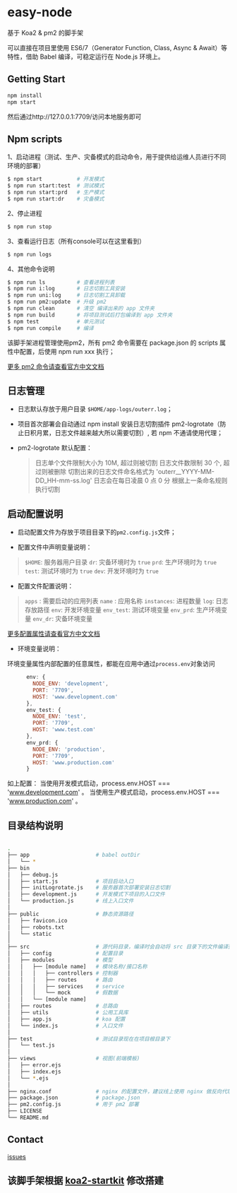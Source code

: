 
# easy-node
基于 Koa2 & pm2 的脚手架


可以直接在项目里使用 ES6/7（Generator Function, Class, Async & Await）等特性，借助 Babel 编译，可稳定运行在 Node.js 环境上。

## Getting Start

``` bash
npm install
npm start
```
然后通过http://127.0.0.1:7709/访问本地服务即可

## Npm scripts

1、启动进程（测试、生产、灾备模式的启动命令，用于提供给运维人员进行不同环境的部署）

```bash
$ npm start           # 开发模式
$ npm run start:test  # 测试模式
$ npm run start:prd   # 生产模式
$ npm run start:dr    # 灾备模式
```

2、停止进程

```bash
$ npm run stop
```

3、查看运行日志（所有console可以在这里看到）

```bash
$ npm run logs
```

4、其他命令说明

```bash
$ npm run ls          # 查看进程列表
$ npm run i:log       # 日志切割工具安装
$ npm run uni:log     # 日志切割工具卸载
$ npm run pm2:update  # 升级 pm2
$ npm run clean       # 清空 编译出来的 app 文件夹
$ npm run build       # 将项目测试后打包编译到 app 文件夹
$ npm test            # 单元测试
$ npm run compile     # 编译
```

该脚手架进程管理使用pm2，所有 pm2 命令需要在 package.json 的 scripts 属性中配置，后使用 npm run xxx 执行；

[更多 pm2 命令请查看官方中文文档](https://pm2.io/doc/zh/runtime/reference/pm2-cli/)

## 日志管理

* 日志默认存放于用户目录 ``$HOME/app-logs/outerr.log``；

* 项目首次部署会自动通过 npm install 安装日志切割插件 pm2-logrotate（防止日积月累，日志文件越来越大所以需要切割）, 若 npm 不通请使用代理；

* pm2-logrotate 默认配置：
  > 日志单个文件限制大小为 10M, 超过则被切割
  > 日志文件数限制 30 个, 超过则被删除
  > 切割出来的日志文件命名格式为 'outerr__YYYY-MM-DD_HH-mm-ss.log' 
  > 日志会在每日凌晨 0 点 0 分 根据上一条命名规则执行切割

## 启动配置说明

* 启动配置文件为存放于项目目录下的``pm2.config.js``文件；

* 配置文件中声明变量说明：

> ``$HOME``: 服务器用户目录
> ``dr``: 灾备环境时为 ``true``
> ``prd``: 生产环境时为 ``true``
> ``test``: 测试环境时为 ``true``
> ``dev``: 开发环境时为 ``true``

* 配置文件配置说明：

> ``apps`` : 需要启动的应用列表
> ``name`` : 应用名称
> ``instances``: 进程数量
> ``log``: 日志存放路径
> ``env``: 开发环境变量
> ``env_test``: 测试环境变量
> ``env_prd``: 生产环境变量
> ``env_dr``: 灾备环境变量

[更多配置属性请查看官方中文文档](https://pm2.io/doc/zh/runtime/reference/ecosystem-file/)

* 环境变量说明：

环境变量属性内部配置的任意属性，都能在应用中通过``process.env``对象访问

```js
      env: {
        NODE_ENV: 'development',
        PORT: '7709',
        HOST: 'www.development.com'
      },
      env_test: {
        NODE_ENV: 'test',
        PORT: '7709',
        HOST: 'www.test.com'
      },
      env_prd: {
        NODE_ENV: 'production',
        PORT: '7709',
        HOST: 'www.production.com'
      }
```
如上配置：
当使用开发模式启动，process.env.HOST === 'www.development.com' 。
当使用生产模式启动，process.env.HOST === 'www.production.com' 。

## 目录结构说明

```bash

.
├── app                     # babel outDir
│   └── *
├── bin
│   ├── debug.js
│   ├── start.js            # 项目启动入口
│   ├── initLogrotate.js    # 服务器首次部署安装日志切割
│   ├── development.js      # 开发模式下项目的入口文件
│   └── production.js       # 线上入口文件
│
├── public                  # 静态资源路径
│   ├── favicon.ico
│   ├── robots.txt
│   └── static
│
├── src                     # 源代码目录，编译时会自动将 src 目录下的文件编译到 app 目录下。src 下的目录结构可以自行组织, 但是必须是 babel 可接受的类型(js, json, etc...)。
│   ├── config              # 配置目录
│   ├── modules             # 模型
│   │   ├── [module name]   # 模块名称/接口名称
│   │   │   ├── controllers # 控制器        
│   │   │   ├── routes      # 路由
│   │   │   ├── services    # service
│   │   │   └── mock        # 假数据
│   │   └── [module name]
│   ├── routes              # 总路由
│   ├── utils               # 公用工具库
│   ├── app.js              # koa 配置
│   └── index.js            # 入口文件
│
├── test                    # 测试目录现在在项目根目录下
│   └── test.js
│
├── views                   # 视图(前端模板)
│   ├── error.ejs
│   ├── index.ejs
│   └── *.ejs
│
├── nginx.conf              # nginx 的配置文件，建议线上使用 nginx 做反向代理
├── package.json            # package.json
├── pm2.config.js           # 用于 pm2 部署
├── LICENSE
└── README.md
```


## Contact
[issues](https://github.com/guibwl/easy-node/issues)  

## 该脚手架根据 [koa2-startkit](https://github.com/17koa/koa2-startkit.git) 修改搭建

